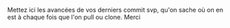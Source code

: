 Mettez ici les avancées de vos derniers commit svp, qu'on sache où on en est à chaque fois que l'on pull ou clone.
Merci
